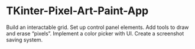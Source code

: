 # TKinter-Pixel-Art-Paint-App
Build an interactable grid. Set up control panel elements. Add tools to draw and erase “pixels”. Implement a color picker with UI. Create a screenshot saving system.
